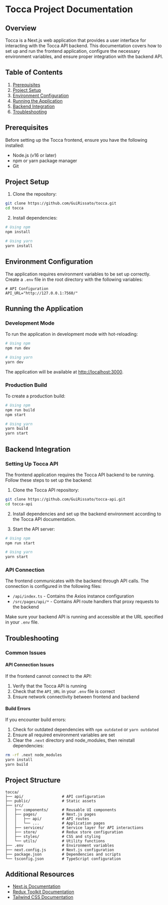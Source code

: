 # Tocca Project Documentation

## Overview

Tocca is a Next.js web application that provides a user interface for interacting with the Tocca API backend. This documentation covers how to set up and run the frontend application, configure the necessary environment variables, and ensure proper integration with the backend API.

## Table of Contents

1. [Prerequisites](#prerequisites)
2. [Project Setup](#project-setup)
3. [Environment Configuration](#environment-configuration)
4. [Running the Application](#running-the-application)
5. [Backend Integration](#backend-integration)
6. [Troubleshooting](#troubleshooting)

## Prerequisites

Before setting up the Tocca frontend, ensure you have the following installed:

- Node.js (v16 or later)
- npm or yarn package manager
- Git

## Project Setup

1. Clone the repository:

```bash
git clone https://github.com/GuiRissato/tocca.git
cd tocca
```

2. Install dependencies:

```bash
# Using npm
npm install

# Using yarn
yarn install
```

## Environment Configuration

The application requires environment variables to be set up correctly. Create a `.env` file in the root directory with the following variables:

```
# API Configuration
API_URL="http://127.0.0.1:7560/"
```

## Running the Application

### Development Mode

To run the application in development mode with hot-reloading:

```bash
# Using npm
npm run dev

# Using yarn
yarn dev
```

The application will be available at [http://localhost:3000](http://localhost:3000).

### Production Build

To create a production build:

```bash
# Using npm
npm run build
npm start

# Using yarn
yarn build
yarn start
```

## Backend Integration

### Setting Up Tocca API

The frontend application requires the Tocca API backend to be running. Follow these steps to set up the backend:

1. Clone the Tocca API repository:

```bash
git clone https://github.com/GuiRissato/tocca-api.git
cd tocca-api
```

2. Install dependencies and set up the backend environment according to the Tocca API documentation.

3. Start the API server:

```bash
# Using npm
npm run start

# Using yarn
yarn start
```

### API Connection

The frontend communicates with the backend through API calls. The connection is configured in the following files:

- `/api/index.ts` - Contains the Axios instance configuration
- `/src/pages/api/*` - Contains API route handlers that proxy requests to the backend

Make sure your backend API is running and accessible at the URL specified in your `.env` file.

## Troubleshooting

### Common Issues

#### API Connection Issues

If the frontend cannot connect to the API:

1. Verify that the Tocca API is running
2. Check that the `API_URL` in your `.env` file is correct
3. Ensure network connectivity between frontend and backend

#### Build Errors

If you encounter build errors:

1. Check for outdated dependencies with `npm outdated` or `yarn outdated`
2. Ensure all required environment variables are set
3. Clear the `.next` directory and node_modules, then reinstall dependencies:

```bash
rm -rf .next node_modules
yarn install
yarn build
```

## Project Structure

```
tocca/
├── api/                 # API configuration
├── public/              # Static assets
├── src/
│   ├── components/      # Reusable UI components
│   ├── pages/           # Next.js pages
│   │   ├── api/         # API routes
│   │   └── ...          # Application pages
│   ├── services/        # Service layer for API interactions
│   ├── store/           # Redux store configuration
│   ├── styles/          # CSS and styling
│   └── utils/           # Utility functions
├── .env                 # Environment variables
├── next.config.js       # Next.js configuration
├── package.json         # Dependencies and scripts
└── tsconfig.json        # TypeScript configuration
```

## Additional Resources

- [Next.js Documentation](https://nextjs.org/docs)
- [Redux Toolkit Documentation](https://redux-toolkit.js.org/)
- [Tailwind CSS Documentation](https://tailwindcss.com/docs)